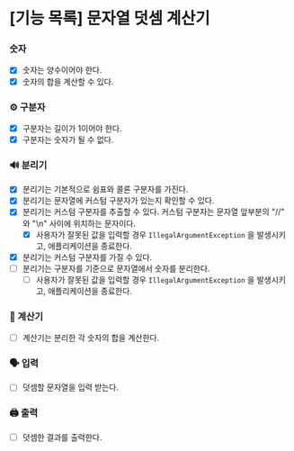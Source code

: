 # [기능 목록] 문자열 덧셈 계산기

### 숫자

- [x] 숫자는 양수이어야 한다.
- [x] 숫자의 합을 계산할 수 있다.

### ⚙️ 구분자

- [x] 구분자는 길이가 1이어야 한다.
- [x] 구분자는 숫자가 될 수 없다.

### 🔊 분리기

- [x] 분리기는 기본적으로 쉼표와 콜론 구분자를 가진다.
- [x] 분리기는 문자열에 커스텀 구분자가 있는지 확인할 수 있다.
- [x] 분리기는 커스텀 구분자를 추출할 수 있다. 커스텀 구분자는 문자열 앞부분의 "//" 와 "\n" 사이에 위치하는 문자이다.
  - [x] 사용자가 잘못된 값을 입력할 경우 `IllegalArgumentException` 을 발생시키고, 애플리케이션을 종료한다.
- [x] 분리기는 커스텀 구분자를 가질 수 있다.
- [ ] 분리기는 구분자를 기준으로 문자열에서 숫자를 분리한다.
    - [ ] 사용자가 잘못된 값을 입력할 경우 `IllegalArgumentException` 을 발생시키고, 애플리케이션을 종료한다.

### 📐 계산기

- [ ] 계산기는 분리한 각 숫자의 합을 계산한다.

### 🗣️ 입력

- [ ] 덧셈할 문자열을 입력 받는다.

### 🖨️ 출력

- [ ] 덧셈한 결과를 출력한다.
